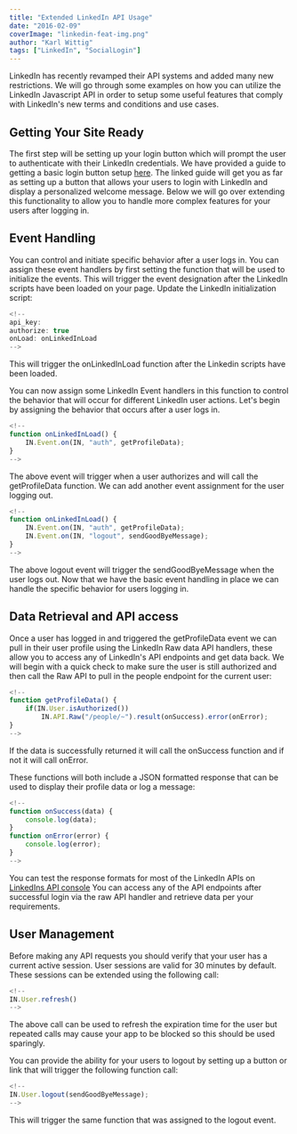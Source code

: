 ```yaml
---
title: "Extended LinkedIn API Usage"
date: "2016-02-09"
coverImage: "linkedin-feat-img.png"
author: "Karl Wittig"
tags: ["LinkedIn", "SocialLogin"]
---
```


LinkedIn has recently revamped their API systems and added many new restrictions. We will go through some examples on how you can utilize the LinkedIn Javascript API in order to setup some useful features that comply with LinkedIn's new terms and conditions and use cases.

## Getting Your Site Ready

The first step will be setting up your login button which will prompt the user to authenticate with their LinkedIn credentials. We have provided a guide to getting a basic login button setup [here](/integrate-linkedin-social-login-website/). The linked guide will get you as far as setting up a button that allows your users to login with LinkedIn and display a personalized welcome message. Below we will go over extending this functionality to allow you to handle more complex features for your users after logging in.

## Event Handling

You can control and initiate specific behavior after a user logs in. You can assign these event handlers by first setting the function that will be used to initialize the events. This will trigger the event designation after the LinkedIn scripts have been loaded on your page. Update the LinkedIn initialization script:

```js
<!--
api_key: 
authorize: true
onLoad: onLinkedInLoad
-->
```

  
This will trigger the onLinkedInLoad function after the Linkedin scripts have been loaded.

You can now assign some LinkedIn Event handlers in this function to control the behavior that will occur for different LinkedIn user actions. Let's begin by assigning the behavior that occurs after a user logs in.

```js
<!--
function onLinkedInLoad() {
    IN.Event.on(IN, "auth", getProfileData);
}
-->
```

  
The above event will trigger when a user authorizes and will call the getProfileData function. We can add another event assignment for the user logging out.

```js
<!--
function onLinkedInLoad() {
    IN.Event.on(IN, "auth", getProfileData);
    IN.Event.on(IN, "logout", sendGoodByeMessage);
}
-->
```

  
The above logout event will trigger the sendGoodByeMessage when the user logs out. Now that we have the basic event handling in place we can handle the specific behavior for users logging in.

## Data Retrieval and API access

Once a user has logged in and triggered the getProfileData event we can pull in their user profile using the LinkedIn Raw data API handlers, these allow you to access any of LinkedIn's API endpoints and get data back. We will begin with a quick check to make sure the user is still authorized and then call the Raw API to pull in the people endpoint for the current user:

```js
<!--
function getProfileData() {
    if(IN.User.isAuthorized())
        IN.API.Raw("/people/~").result(onSuccess).error(onError);
}
-->
```

  
If the data is successfully returned it will call the onSuccess function and if not it will call onError.

These functions will both include a JSON formatted response that can be used to display their profile data or log a message:

```js
<!--
function onSuccess(data) {
    console.log(data);
}
function onError(error) {
    console.log(error);
}
-->
```

  
You can test the response formats for most of the LinkedIn APIs on [LinkedIns API console](https://apigee.com/console/linkedin) You can access any of the API endpoints after successful login via the raw API handler and retrieve data per your requirements.

## User Management

Before making any API requests you should verify that your user has a current active session. User sessions are valid for 30 minutes by default. These sessions can be extended using the following call:

```js
<!--
IN.User.refresh()
-->
```

  
The above call can be used to refresh the expiration time for the user but repeated calls may cause your app to be blocked so this should be used sparingly.

You can provide the ability for your users to logout by setting up a button or link that will trigger the following function call:

```js
<!--
IN.User.logout(sendGoodByeMessage);
-->
```

  
This will trigger the same function that was assigned to the logout event.
